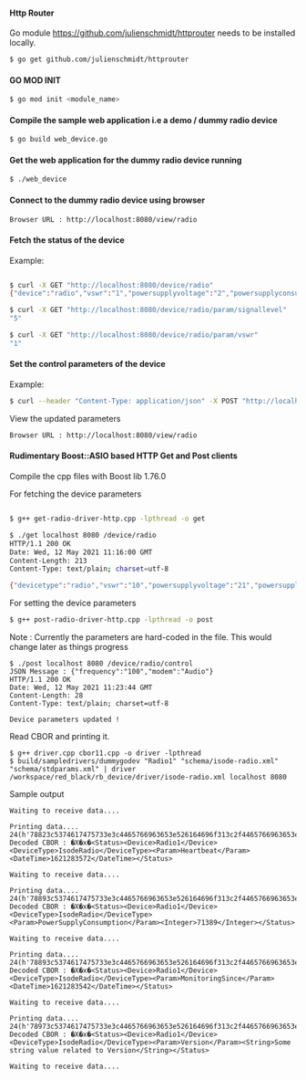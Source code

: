 

#### Http Router
Go module https://github.com/julienschmidt/httprouter needs to be installed locally.
```bash
$ go get github.com/julienschmidt/httprouter
```

#### GO MOD INIT
```bash
$ go mod init <module_name>
```

#### Compile the sample web application i.e a demo / dummy radio device
```bash
$ go build web_device.go
```

#### Get the web application for the dummy radio device running

```bash
$ ./web_device
```

#### Connect to the dummy radio device using browser

```bash
Browser URL : http://localhost:8080/view/radio
```

#### Fetch the status of the device
Example:
```bash

$ curl -X GET "http://localhost:8080/device/radio"
{"device":"radio","vswr":"1","powersupplyvoltage":"2","powersupplyconsumption":"3","temperature":"4","signallevel":"5"}

$ curl -X GET "http://localhost:8080/device/radio/param/signallevel"
"5"

$ curl -X GET "http://localhost:8080/device/radio/param/vswr"
"1"
```

#### Set the control parameters of the device
Example:
```bash
$ curl --header "Content-Type: application/json" -X POST "http://localhost:8080/device/radio/control" --data '{"frequency":"15","transmissionpower":"100", "modem":"Audio", "antenna":"RF"}'
```
View the updated parameters
```bash
Browser URL : http://localhost:8080/view/radio
```

#### Rudimentary Boost::ASIO based HTTP Get and Post clients
Compile the cpp files with Boost lib 1.76.0

For fetching the device parameters
```bash

$ g++ get-radio-driver-http.cpp -lpthread -o get

$ ./get localhost 8080 /device/radio
HTTP/1.1 200 OK
Date: Wed, 12 May 2021 11:16:00 GMT
Content-Length: 213
Content-Type: text/plain; charset=utf-8

{"devicetype":"radio","vswr":"10","powersupplyvoltage":"21","powersupplyconsumption":"31","temperature":"44","signallevel":"51","frequency":"100","transmissionpower":"100000000000","modem":"Audio","antenna":"RF"}
```

For setting the device parameters
```bash
$ g++ post-radio-driver-http.cpp -lpthread -o post
```
Note : Currently the parameters are hard-coded in the file. This would change later as things progress

```
$ ./post localhost 8080 /device/radio/control
JSON Message : {"frequency":"100","modem":"Audio"}
HTTP/1.1 200 OK
Date: Wed, 12 May 2021 11:23:44 GMT
Content-Length: 28
Content-Type: text/plain; charset=utf-8

Device parameters updated !
```

Read CBOR and printing it.
```
$ g++ driver.cpp cbor11.cpp -o driver -lpthread
$ build/sampledrivers/dummygodev "Radio1" "schema/isode-radio.xml" "schema/stdparams.xml" | driver /workspace/red_black/rb_device/driver/isode-radio.xml localhost 8080
```

Sample output
```
Waiting to receive data....

Printing data....
24(h'78823c5374617475733e3c4465766963653e526164696f313c2f4465766963653e3c446576696365547970653e49736f6465526164696f3c2f446576696365547970653e3c506172616d3e4865617274626561743c2f506172616d3e3c4461746554696d653e313632313238333537323c2f4461746554696d653e3c2f5374617475733e')
Decoded CBOR : �X�x�<Status><Device>Radio1</Device><DeviceType>IsodeRadio</DeviceType><Param>Heartbeat</Param><DateTime>1621283572</DateTime></Status>

Waiting to receive data....

Printing data....
24(h'78893c5374617475733e3c4465766963653e526164696f313c2f4465766963653e3c446576696365547970653e49736f6465526164696f3c2f446576696365547970653e3c506172616d3e506f776572537570706c79436f6e73756d7074696f6e3c2f506172616d3e3c496e74656765723e37313338393c2f496e74656765723e3c2f5374617475733e0a')
Decoded CBOR : �X�x�<Status><Device>Radio1</Device><DeviceType>IsodeRadio</DeviceType><Param>PowerSupplyConsumption</Param><Integer>71389</Integer></Status>

Waiting to receive data....

Printing data....
24(h'78893c5374617475733e3c4465766963653e526164696f313c2f4465766963653e3c446576696365547970653e49736f6465526164696f3c2f446576696365547970653e3c506172616d3e4d6f6e69746f72696e6753696e63653c2f506172616d3e3c4461746554696d653e313632313238333534323c2f4461746554696d653e3c2f5374617475733e0a')
Decoded CBOR : �X�x�<Status><Device>Radio1</Device><DeviceType>IsodeRadio</DeviceType><Param>MonitoringSince</Param><DateTime>1621283542</DateTime></Status>

Waiting to receive data....

Printing data....
24(h'78973c5374617475733e3c4465766963653e526164696f313c2f4465766963653e3c446576696365547970653e49736f6465526164696f3c2f446576696365547970653e3c506172616d3e56657273696f6e3c2f506172616d3e3c537472696e673e536f6d6520737472696e672076616c75652072656c6174656420746f2056657273696f6e3c2f537472696e673e3c2f5374617475733e0a')
Decoded CBOR : �X�x�<Status><Device>Radio1</Device><DeviceType>IsodeRadio</DeviceType><Param>Version</Param><String>Some string value related to Version</String></Status>

Waiting to receive data....
```
